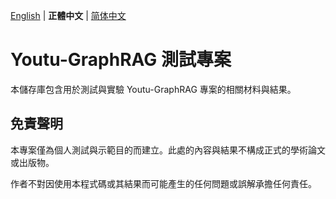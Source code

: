 [English](./README.md) | **正體中文** | [简体中文](./README.zh-CN.md)

# Youtu-GraphRAG 測試專案

本儲存庫包含用於測試與實驗 Youtu-GraphRAG 專案的相關材料與結果。

## 免責聲明

本專案僅為個人測試與示範目的而建立。此處的內容與結果不構成正式的學術論文或出版物。

作者不對因使用本程式碼或其結果而可能產生的任何問題或誤解承擔任何責任。
